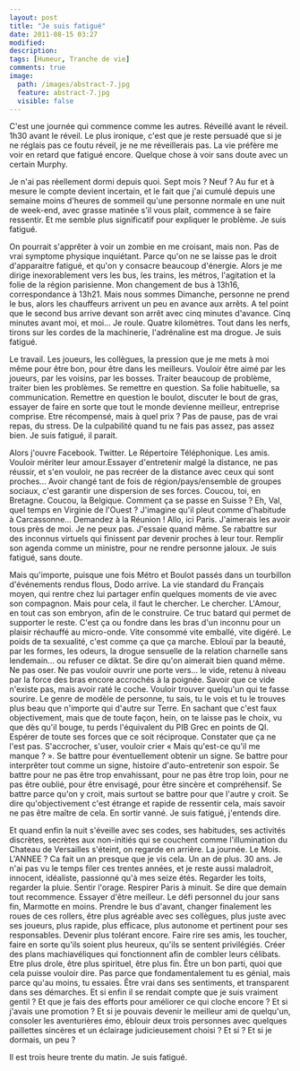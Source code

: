 ```yaml
---
layout: post
title: "Je suis fatigué"
date: 2011-08-15 03:27
modified:
description:
tags: [Humeur, Tranche de vie]
comments: true
image:
  path: /images/abstract-7.jpg
  feature: abstract-7.jpg
  visible: false
---
```

C'est une journée qui commence comme les autres. Réveillé avant le réveil. 1h30 avant le réveil. Le plus ironique, c'est que je reste persuadé que si je ne réglais pas ce foutu réveil, je ne me réveillerais pas. La vie préfère me voir en retard que fatigué encore. Quelque chose à voir sans doute avec un certain Murphy.
 
Je n'ai pas réellement dormi depuis quoi. Sept mois ? Neuf ? Au fur et à mesure le compte devient incertain, et le fait que j'ai cumulé depuis une semaine moins d'heures de sommeil qu'une personne normale en une nuit de week-end, avec grasse matinée s'il vous plait, commence à se faire ressentir. Et me semble plus significatif pour expliquer le problème. Je suis fatigué.

<a name="Read-more"></a>

On pourrait s'apprêter à voir un zombie en me croisant, mais non. Pas de vrai symptome physique inquiétant. Parce qu'on ne se laisse pas le droit d'apparaitre fatigué, et qu'on y consacre beaucoup d'énergie. Alors je me dirige inexorablement vers les bus, les trains, les métros, l'agitation et la folie de la région parisienne. Mon changement de bus à 13h16, correspondance à 13h21. Mais nous sommes Dimanche, personne ne prend le bus, alors les chauffeurs arrivent un peu en avance aux arrêts. A tel point que le second bus arrive devant son arrêt avec cinq minutes d'avance. Cinq minutes avant moi, et moi... Je roule. Quatre kilomètres. Tout dans les nerfs, tirons sur les cordes de la machinerie, l'adrénaline est ma drogue. Je suis fatigué.
 
Le travail. Les joueurs, les collègues, la pression que je me mets à moi même pour être bon, pour être dans les meilleurs. Vouloir être aimé par les joueurs, par les voisins, par les bosses. Traiter beaucoup de problème, traiter bien les problèmes. Se remettre en question. Sa folie habituelle, sa communication. Remettre en question le boulot, discuter le bout de gras, essayer de faire en sorte que tout le monde devienne meilleur, entreprise comprise. Etre récompensé, mais à quel prix ? Pas de pause, pas de vrai repas, du stress. De la culpabilité quand tu ne fais pas assez, pas assez bien. Je suis fatigué, il parait.
 
Alors j'ouvre Facebook. Twitter. Le Répertoire Téléphonique. Les amis. Vouloir mériter leur amour.Essayer d'entretenir malgé la distance, ne pas réussir, et s'en vouloir, ne pas recréer de la distance avec ceux qui sont proches... Avoir changé tant de fois de région/pays/ensemble de groupes sociaux, c'est garantir une dispersion de ses forces. Coucou, toi, en Bretagne. Coucou, la Belgique. Comment ça se passe en Suisse ? Eh, Val, quel temps en Virginie de l'Ouest ? J'imagine qu'il pleut comme d'habitude à Carcassonne... Demandez à la Réunion ! Allo, ici Paris. J'aimerais les avoir tous près de moi. Je ne peux pas. J'essaie quand même. Se rabattre sur des inconnus virtuels qui finissent par devenir proches à leur tour. Remplir son agenda comme un ministre, pour ne rendre personne jaloux. Je suis fatigué, sans doute.
 
Mais qu'importe, puisque une fois Métro et Boulot passés dans un tourbillon d'événements rendus flous, Dodo arrive. La vie standard du Français moyen, qui rentre chez lui partager enfin quelques moments de vie avec son compagnon. Mais pour cela, il faut le chercher. Le chercher. L'Amour, en tout cas son embryon, afin de le construire. Ce truc batard qui permet de supporter le reste. C'est ça ou fondre dans les bras d'un inconnu pour un plaisir réchauffé au micro-onde. Vite consommé vite emballé, vite digéré. Le poids de ta sexualité, c'est comme ça que ça marche. Eblouï par la beauté, par les formes, les odeurs, la drogue sensuelle de la relation charnelle sans lendemain... ou refuser ce diktat. Se dire qu'on aimerait bien quand même. Ne pas oser. Ne pas vouloir ouvrir une porte vers... le vide, retenu à niveau par la force des bras encore accrochés à la poignée. Savoir que ce vide n'existe pas, mais avoir raté le coche. Vouloir trouver quelqu'un qui te fasse sourire. Le genre de modèle de personne, tu sais, tu le vois et tu le trouves plus beau que n'importe qui d'autre sur Terre. En sachant que c'est faux objectivement, mais que de toute façon, hein, on te laisse pas le choix, vu que dès qu'il bouge, tu perds l'équivalent du PIB Grec en points de QI. Espérer de toute ses forces que ce soit réciproque. Constater que ça ne l'est pas. S'accrocher, s'user, vouloir crier « Mais qu'est-ce qu'il me manque ? ». Se battre pour éventuellement obtenir un signe. Se battre pour interprêter tout comme un signe, histoire d'auto-entretenir son espoir. Se battre pour ne pas être trop envahissant, pour ne pas être trop loin, pour ne pas être oublié, pour être envisagé, pour être sincère et compréhensif. Se battre parce qu'on y croit, mais surtout se battre pour que l'autre y croit. Se dire qu'objectivement c'est étrange et rapide de ressentir cela, mais savoir ne pas être maître de cela. En sortir vanné. Je suis fatigué, j'entends dire.
 
Et quand enfin la nuit s'éveille avec ses codes, ses habitudes, ses activités discrètes, secrètes aux non-initiés qui se couchent comme l'illumination du Chateau de Versailles s'éteint, on regarde en arrière. La journée. Le Mois. L'ANNEE ? Ca fait un an presque que je vis cela. Un an de plus. 30 ans. Je n'ai pas vu le temps filer ces trentes années, et je reste aussi maladroit, innocent, idéaliste, passionné qu'à mes seize étés. Regarder les toits, regarder la pluie. Sentir l'orage. Respirer Paris à minuit. Se dire que demain tout recommence. Essayer d'être meilleur. Le défi personnel du jour sans fin, Marmotte en moins. Prendre le bus d'avant, changer finalement les roues de ces rollers, être plus agréable avec ses collègues, plus juste avec ses joueurs, plus rapide, plus efficace, plus autonome et pertinent pour ses responsables. Devenir plus tolérant encore. Faire rire ses amis, les toucher, faire en sorte qu'ils soient plus heureux, qu'ils se sentent privilégiés. Créer des plans machiavéliques qui fonctionnent afin de combler leurs célibats. Etre plus drole, être plus spirituel, être plus fin. Être un bon parti, quoi que cela puisse vouloir dire. Pas parce que fondamentalement tu es génial, mais parce qu'au moins, tu essaies. Être vrai dans ses sentiments, et transparent dans ses démarches. Et si enfin il se rendait compte que je suis vraiment gentil ? Et que je fais des efforts pour améliorer ce qui cloche encore ? Et si j'avais une promotion ? Et si je pouvais devenir le meilleur ami de quelqu'un, consoler les aventurières émo, éblouir deux trois personnes avec quelques paillettes sincères et un éclairage judicieusement choisi ? Et si ? Et si je dormais, un peu ?
 
Il est trois heure trente du matin. Je suis fatigué.
